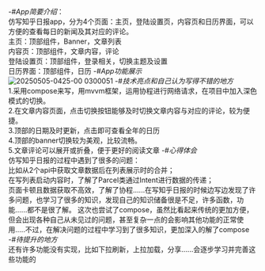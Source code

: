 -#*App简要介绍*：  
仿写知乎日报app，分为4个页面：主页，登陆设置页，内容页和日历界面，可以方便的查看每日的新闻及其对应的评论。  
主页：顶部组件，Banner，文章列表  
内容页：顶部组件，文章内容，评论  
登陆设置页：顶部组件，登录相关，切换主题及设置  
日历界面：顶部组件，日历
-#*App功能展示*  
![20250505-0425-00 0300051](https://github.com/user-attachments/assets/fcba56bf-be20-4e3a-a65c-218b196a2a24)
-#*技术亮点和自己认为写得不错的地方*  
1.采用compose来写，用mvvm框架，运用协程进行网络请求，在项目中加入深色模式的切换。  
2.在文章内容页面，点击切换按钮能够及时切换文章内容与对应的评论，较为便捷。  
3.顶部的日期及时更新，点击即可查看全年的日历  
4.顶部的banner切换较为美观，比较流畅。  
5.文章评论可以展开或折叠，便于更好的阅读文章
-#*心得体会*  
仿写知乎日报的过程中遇到了很多的问题：  
比如从2个api中获取文章数据后在列表展示时的合并；  
在写列表启动内容时，了解了Parcel类通过Intent进行数据的传递；  
页面卡顿且数据获取不高效，了解了协程......在写知乎日报的时候边写边发现了许多问题，也学习了很多的知识，发现自己的知识储备很是不足，许多函数，功能......都不是很了解。
这次也尝试了compose，虽然比看起来传统的更加方便，但会出现各种自己从未见过的问题，甚至复杂一点的会影响其他功能的正常使用.....不过，在解决问题的过程中学习到了很多知识，更加深入的解了compose   
-#*待提升的地方*  
还有许多功能没有实现，比如下拉刷新，上拉加载，分享......会逐步学习并完善这些功能的
